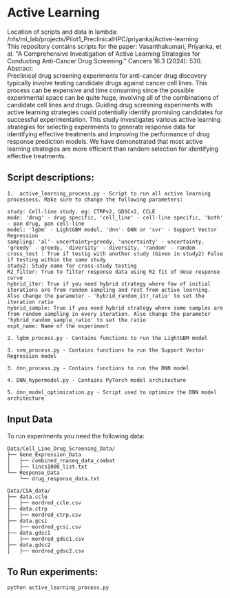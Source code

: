 # Active Learning

Location of scripts and data in lambda: /nfs/ml_lab/projects/Pilot1_PreclinicalHPC/priyanka/Active-learning  
This repository contains scripts for the paper: Vasanthakumari, Priyanka, et al. "A Comprehensive Investigation of Active Learning Strategies for Conducting Anti-Cancer Drug Screening." Cancers 16.3 (2024): 530.  
Abstract:  
Preclinical drug screening experiments for anti-cancer drug discovery typically involve testing candidate drugs against cancer cell lines. This process can be expensive and time consuming since the possible experimental space can be quite huge, involving all of the combinations of candidate cell lines and drugs. Guiding drug screening experiments with active learning strategies could potentially identify promising candidates for successful experimentation. This study investigates various active learning strategies for selecting experiments to generate response data for identifying effective treatments and improving the performance of drug response prediction models. We have demonstrated that most active learning strategies are more efficient than random selection for identifying effective treatments.

## Script descriptions:   
```
1.  active_learning_process.py - Script to run all active learning processess. Make sure to change the following parameters:

study: Cell-line study. eg: CTRPv2, GDSCv2, CCLE
mode: 'drug' - drug specific, 'cell_line' - cell-line specific, 'both' - pan drug, pan cell-line
model: 'lgbm' - LightGBM model, 'dnn'- DNN or 'svr' - Support Vector Regression
sampling: 'al'- uncertainty+greedy, 'uncertainty' - uncertainty, 'greedy' - greedy, 'diversity' - diversity, 'random' - random
cross_test : True if testig with another study (Given in study2) False if testing within the same study
study2: Study name for cross-study testing
R2_filter: True to filter response data using R2 fit of dose response curve
hybrid_iter: True if you need hybrid strategy where few of initial iterations are from random sampling and rest from active learning. Also change the parameter - 'hybrid_random_itr_ratio' to set the iteration ratio
hybrid_sample: True if you need hybrid strategy where some samples are from random sampling in every iteration. Also change the parameter 'hybrid_random_sample_ratio' to set the ratio
expt_name: Name of the experiment

2. lgbm_process.py - Contains functions to run the LightGBM model

3. svm_process.py - Contains functions to run the Support Vector Regression model

3. dnn_process.py - Contains functions to run the DNN model

4. DNN_hypermodel.py - Contains PyTorch model architecture

5. dnn_model_optimization.py - Script used to optimize the DNN model architecture
```

## Input Data
To run experiments you need the following data:
```
Data/Cell_Line_Drug_Screening_Data/
├── Gene_Expression_Data
│   ├── combined_rnaseq_data_combat
│   ├── lincs1000_list.txt
└── Response_Data
    └── drug_response_data.txt

Data/CSA_data/
├── data.ccle
│   ├── mordred_ccle.csv
├── data.ctrp
│   ├── mordred_ctrp.csv
├── data.gcsi
│   ├── mordred_gcsi.csv
├── data.gdsc1
│   ├── mordred_gdsc1.csv
├── data.gdsc2
│   ├── mordred_gdsc2.csv
```

## To Run experiments:
```bash
python active_learning_process.py
```


